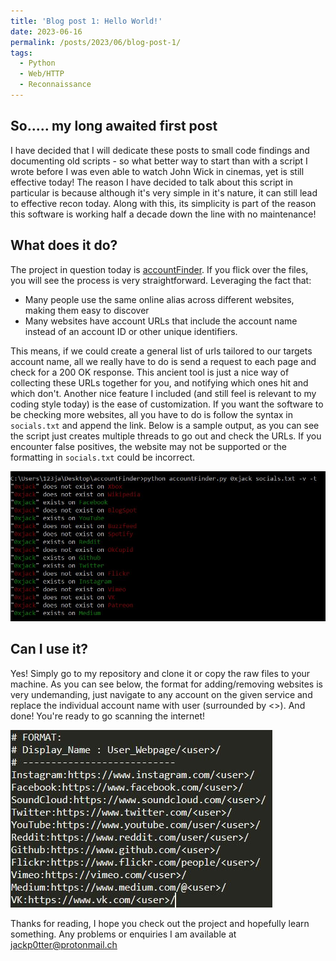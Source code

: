 ```yaml
---
title: 'Blog post 1: Hello World!'
date: 2023-06-16
permalink: /posts/2023/06/blog-post-1/
tags:
  - Python
  - Web/HTTP
  - Reconnaissance
---
```


So..... my long awaited first post
------

I have decided that I will dedicate these posts to small code findings and documenting old scripts - so what better way to start than with a script I wrote before I was even able to watch John Wick in cinemas, yet is still effective today! The reason I have decided to talk about this script in particular is because although it's very simple in it's nature, it can still lead to effective recon today. Along with this, its simplicity is part of the reason this software is working half a decade down the line with no maintenance!

What does it do?
------

The project in question today is [accountFinder](https://github.com/j-4ck/accountFinder).
If you flick over the files, you will see the process is very straightforward. Leveraging the fact that:
+ Many people use the same online alias across different websites, making them easy to discover  
+ Many websites have account URLs that include the account name instead of an account ID or other unique identifiers.  

This means, if we could create a general list of urls tailored to our targets account name, all we really have to do is send a request to each page and check for a 200 OK response. This ancient tool is just a nice way of collecting these URLs together for you, and notifying which ones hit and which don't. Another nice feature I included (and still feel is relevant to my coding style today) is the ease of customization. If you want the software to be checking more websites, all you have to do is follow the syntax in `socials.txt` and append the link.
Below is a sample output, as you can see the script just creates multiple threads to go out and check the URLs. If you encounter false positives, the website may not be supported or the formatting in `socials.txt` could be incorrect.

![Output from accountFinder](/images/outputCapture.JPG)

Can I use it?
------
Yes! Simply go to my repository and clone it or copy the raw files to your machine. As you can see below, the format for adding/removing websites is very undemanding, just navigate to any account on the given service and replace the individual account name with user (surrounded by <>). And done! You're ready to go scanning the internet!

![Config from accountFinder](/images/accountFinderConfig.JPG)

Thanks for reading, I hope you check out the project and hopefully learn something. Any problems or enquiries I am available at jackp0tter@protonmail.ch
